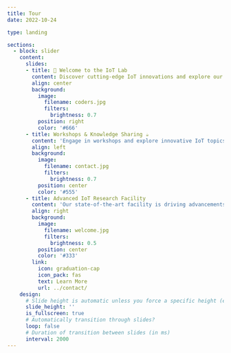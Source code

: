 ```yaml
---
title: Tour
date: 2022-10-24

type: landing

sections:
  - block: slider
    content:
      slides:
      - title: 👋 Welcome to the IoT Lab
        content: Discover cutting-edge IoT innovations and explore our collaborative projects.
        align: center
        background:
          image:
            filename: coders.jpg
            filters:
              brightness: 0.7
          position: right
          color: '#666'
      - title: Workshops & Knowledge Sharing ☕️
        content: 'Engage in workshops and explore innovative IoT topics with peers and industry experts.'
        align: left
        background:
          image:
            filename: contact.jpg
            filters:
              brightness: 0.7
          position: center
          color: '#555'
      - title: Advanced IoT Research Facility
        content: 'Our state-of-the-art facility is driving advancements in connected systems and smart technologies.'
        align: right
        background:
          image:
            filename: welcome.jpg
            filters:
              brightness: 0.5
          position: center
          color: '#333'
        link:
          icon: graduation-cap
          icon_pack: fas
          text: Learn More
          url: ../contact/
    design:
      # Slide height is automatic unless you force a specific height (e.g. '400px')
      slide_height: ''
      is_fullscreen: true
      # Automatically transition through slides?
      loop: false
      # Duration of transition between slides (in ms)
      interval: 2000
---
```

